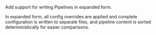 Add support for writing Pipelines in expanded form.

In expanded form, all config overrides are applied and complete configuration is written to separate files, and pipeline content is sorted deterministically for easier comparisons.
